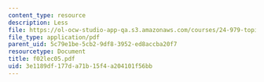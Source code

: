 ```yaml
---
content_type: resource
description: Less
file: https://ol-ocw-studio-app-qa.s3.amazonaws.com/courses/24-979-topics-in-semantics-fall-2002/3e1189df177da71b15f4a204101f56bb_f02lec05.pdf
file_type: application/pdf
parent_uid: 5c79e1be-5cb2-9df8-3952-ed8accba20f7
resourcetype: Document
title: f02lec05.pdf
uid: 3e1189df-177d-a71b-15f4-a204101f56bb
---
```

